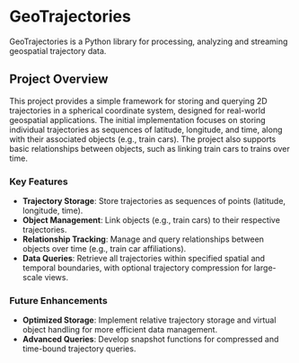 # GeoTrajectories
GeoTrajectories is a Python library for processing, analyzing and streaming geospatial trajectory data.

## Project Overview

This project provides a simple framework for storing and querying 2D trajectories in a spherical coordinate system, designed for real-world geospatial applications. 
The initial implementation focuses on storing individual trajectories as sequences of latitude, longitude, and time, along with their associated objects (e.g., train cars). 
The project also supports basic relationships between objects, such as linking train cars to trains over time.

### Key Features

- **Trajectory Storage**: Store trajectories as sequences of points (latitude, longitude, time).
- **Object Management**: Link objects (e.g., train cars) to their respective trajectories.
- **Relationship Tracking**: Manage and query relationships between objects over time (e.g., train car affiliations).
- **Data Queries**: Retrieve all trajectories within specified spatial and temporal boundaries, with optional trajectory compression for large-scale views.

### Future Enhancements

- **Optimized Storage**: Implement relative trajectory storage and virtual object handling for more efficient data management.
- **Advanced Queries**: Develop snapshot functions for compressed and time-bound trajectory queries.

